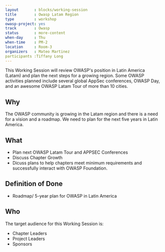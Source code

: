 ```yaml
---
layout       : blocks/working-session
title        : Owasp Latam Region
type         : workshop
owasp-project: yes
track        : Owasp
status       : more-content
when-day     : Thu
when-time    : PM-2
location     : Room-3
organizers   : Mateo Martinez
participants :Tiffany Long
---
```


This Working Session will review OWASP's position in Latin America (Latam) and plan the next steps for a growing region. Some OWASP activities planned include several global AppSec conferences, OWASP Day, and an awesome OWASP Latam Tour of more than 10 cities.

## Why

The OWASP community is growing in the Latam region and there is a need for a vision and a roadmap. We need to plan for the next five years in Latin America. 

## What

- Plan next OWASP Latam Tour and APPSEC Conferences
- Discuss Chapter Growth
- Dicuss plans to help chapters meet minimum requirements and successfully interact with OWASP Foundation. 

## Definition of Done

- Roadmap/ 5-year plan for OWASP in Latin America

## Who

The target audience for this Working Session is:

- Chapter Leaders
- Project Leaders
- Sponsors
